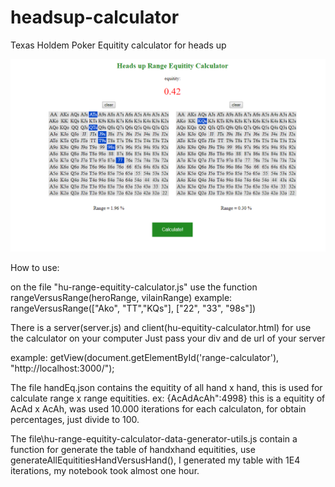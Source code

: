 # headsup-calculator
Texas Holdem Poker Equitity calculator for heads up

![Image description](printCalc.png)


How to use:

on the file "hu-range-equitity-calculator.js" use the function rangeVersusRange(heroRange, vilainRange) 
example: 
rangeVersusRange(["Ako", "TT","KQs"], ["22", "33", "98s"])

There is a server(server.js) and client(hu-equitity-calculator.html) for use the calculator on your computer
Just pass your div and de url of your server

example:
getView(document.getElementById('range-calculator'), "http://localhost:3000/");


The file handEq.json contains the equitity of all hand x hand, this is used for calculate range x range equitities.
ex: {AcAdAcAh":4998} this is a equitity of AcAd x AcAh, was used 10.000 iterations for each calculaton, for obtain percentages, just divide to 100.

The file\hu-range-equitity-calculator-data-generator-utils.js contain a function for generate the table of handxhand equitities,
use generateAllEquititiesHandVersusHand(), I generated my table with 1E4 iterations, my notebook took almost one hour.




